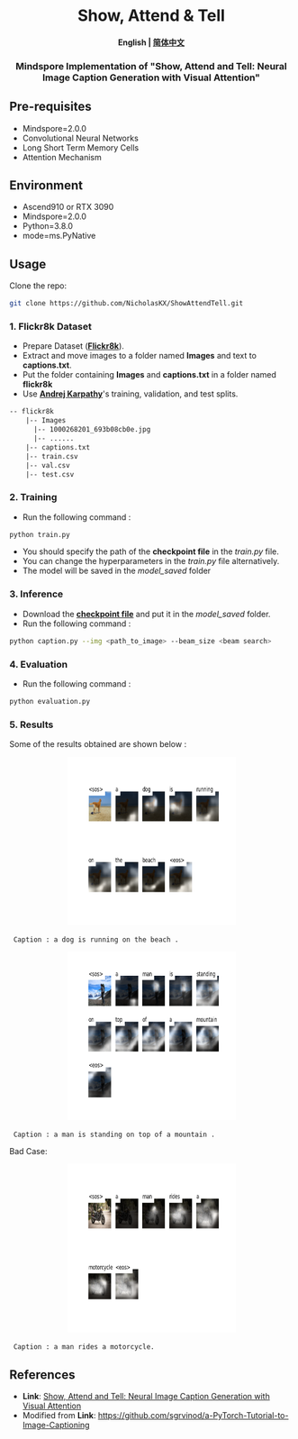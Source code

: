 # 
<h1 align="center">
        Show, Attend & Tell
</h1>
<h4 align="center">
    <p>
        <b>English</b> |
        <a href="https://openi.pcl.ac.cn/Kayxxx/ShowAndTell/src/branch/master/README_zh.md">简体中文</a>
    </p>
</h4>
<h3 align="center">
    <p>Mindspore Implementation of "Show, Attend and Tell: Neural Image Caption Generation with Visual Attention"</p>
</h3>


## Pre-requisites

* Mindspore=2.0.0
* Convolutional Neural Networks
* Long Short Term Memory Cells
* Attention Mechanism

## Environment
* Ascend910 or RTX 3090
* Mindspore=2.0.0
* Python=3.8.0
* mode=ms.PyNative

## Usage
Clone the repo:
```bash
git clone https://github.com/NicholasKX/ShowAttendTell.git
```

### 1. Flickr8k Dataset 
* Prepare Dataset  ([**Flickr8k**](https://www.kaggle.com/shadabhussain/flickr8k)). 
* Extract and move images to a folder named **Images** and text to **captions.txt**. 
* Put the folder containing **Images** and **captions.txt** in a folder named **flickr8k** 
* Use [**Andrej Karpathy**](http://cs.stanford.edu/people/karpathy/deepimagesent/caption_datasets.zip)'s training, validation, and test splits.
```angular2html
-- flickr8k
    |-- Images
      |-- 1000268201_693b08cb0e.jpg
      |-- ......
    |-- captions.txt
    |-- train.csv
    |-- val.csv
    |-- test.csv
```

### 2. Training
* Run the following command : 
```bash
python train.py
```
* You should specify the path of the **checkpoint file** in the _train.py_ file.
* You can change the hyperparameters in the _train.py_ file alternatively.
* The model will be saved in the _model_saved_ folder
### 3. Inference
* Download the [**checkpoint file**](https://openi.pcl.ac.cn/Kayxxx/ShowAndTell/src/branch/master/model_saved) and put it in the _model_saved_ folder.
* Run the following command : 
```bash
python caption.py --img <path_to_image> --beam_size <beam search>
```
### 4. Evaluation
* Run the following command : 
```bash
python evaluation.py
```


### 5. Results
Some of the results obtained are shown below :
<p align="center">
  <img width="299" height="299" src="assets/dog_out.png">
</p>
<pre><code> Caption : a dog is running on the beach . </code></pre> 

<p align="center">
  <img width="299" height="299" src="assets/hiking_out.png">
</p>
<pre><code> Caption : a man is standing on top of a mountain . </code></pre> 

Bad Case: 
<p align="center">
  <img width="299" height="299" src="assets/motocycle_out.png">
</p>
<pre><code> Caption : a man rides a motorcycle. </code></pre> 


## References
* **Link**: [Show, Attend and Tell: Neural Image Caption Generation with Visual Attention](https://arxiv.org/abs/1502.03044)
* Modified from **Link**: https://github.com/sgrvinod/a-PyTorch-Tutorial-to-Image-Captioning
